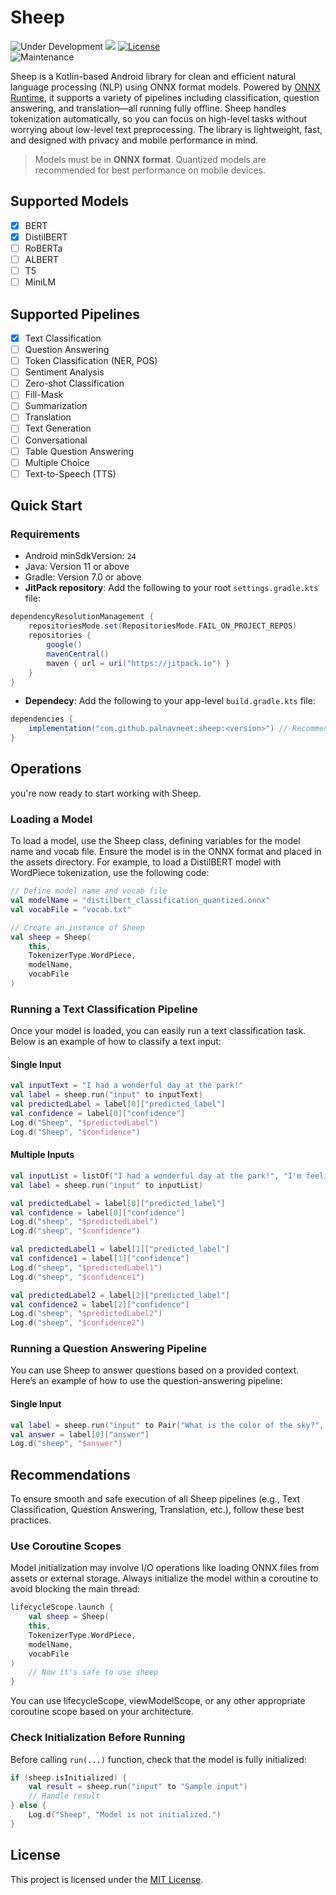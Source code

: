 # Sheep

![Under Development](https://img.shields.io/badge/Status-Under%20Development-orange.svg)
[![](https://jitpack.io/v/palnavneet/sheep.svg)](https://jitpack.io/#palnavneet/sheep) [![License](https://img.shields.io/badge/License-MIT-green.svg)](https://opensource.org/licenses/MIT) <br>
![Maintenance](https://img.shields.io/badge/Maintained%3F-Yes-brightgreen.svg) 

Sheep is a Kotlin-based Android library for clean and efficient natural language processing (NLP) using ONNX format models. Powered by [ONNX Runtime](https://onnxruntime.ai/), it supports a variety of pipelines including classification, question answering, and translation—all running fully offline. Sheep handles tokenization automatically, so you can focus on high-level tasks without worrying about low-level text preprocessing. The library is lightweight, fast, and designed with privacy and mobile performance in mind.

> Models must be in **ONNX format**. Quantized models are recommended for best performance on mobile devices.

## Supported Models

- [x] BERT
- [x] DistilBERT
- [ ] RoBERTa
- [ ] ALBERT
- [ ] T5
- [ ] MiniLM

## Supported Pipelines

- [x] Text Classification
- [ ] Question Answering
- [ ] Token Classification (NER, POS)
- [ ] Sentiment Analysis
- [ ] Zero-shot Classification
- [ ] Fill-Mask
- [ ] Summarization
- [ ] Translation
- [ ] Text Generation
- [ ] Conversational
- [ ] Table Question Answering
- [ ] Multiple Choice
- [ ] Text-to-Speech (TTS)

## Quick Start

### Requirements

- Android minSdkVersion: `24` 
- Java: Version 11 or above
- Gradle: Version 7.0 or above
- **JitPack repository**: Add the following to your root `settings.gradle.kts` file:
  
```gradle
dependencyResolutionManagement {
    repositoriesMode.set(RepositoriesMode.FAIL_ON_PROJECT_REPOS)
    repositories {
        google()
        mavenCentral()
        maven { url = uri("https://jitpack.io") }
    }
}
```
- **Dependecy**: Add the following to your app-level `build.gradle.kts` file:
```gradle
dependencies {
    implementation("com.github.palnavneet:sheep:<version>") // Recommended: Replace <version> with the latest version
}
```

## Operations

you're now ready to start working with Sheep.

### Loading a Model

To load a model, use the Sheep class, defining variables for the model name and vocab file. Ensure the model is in the ONNX format and placed in the assets directory. For example, to load a DistilBERT model with WordPiece tokenization, use the following code:

```kotlin
// Define model name and vocab file
val modelName = "distilbert_classification_quantized.onnx"
val vocabFile = "vocab.txt"

// Create an instance of Sheep
val sheep = Sheep(
    this,
    TokenizerType.WordPiece,
    modelName,
    vocabFile
)
```

### Running a Text Classification Pipeline

Once your model is loaded, you can easily run a text classification task. Below is an example of how to classify a text input:

#### Single Input

```kotlin
val inputText = "I had a wonderful day at the park!"
val label = sheep.run("input" to inputText)
val predictedLabel = label[0]["predicted_label"]
val confidence = label[0]["confidence"]
Log.d("Sheep", "$predictedLabel")
Log.d("Sheep", "$confidence")
```

#### Multiple Inputs

```kotlin
val inputList = listOf("I had a wonderful day at the park!", "I'm feeling really down today", "This is the best movie I've seen!")
val label = sheep.run("input" to inputList)

val predictedLabel = label[0]["predicted_label"]
val confidence = label[0]["confidence"]
Log.d("sheep", "$predictedLabel")
Log.d("sheep", "$confidence")

val predictedLabel1 = label[1]["predicted_label"]
val confidence1 = label[1]["confidence"]
Log.d("sheep", "$predictedLabel1")
Log.d("sheep", "$confidence1")

val predictedLabel2 = label[2]["predicted_label"]
val confidence2 = label[2]["confidence"]
Log.d("sheep", "$predictedLabel2")
Log.d("sheep", "$confidence2")
```
### Running a Question Answering Pipeline

You can use Sheep to answer questions based on a provided context. Here’s an example of how to use the question-answering pipeline:

#### Single Input

```kotlin
val label = sheep.run("input" to Pair("What is the color of the sky?", "The color of the sky is blue"))
val answer = label[0]["answer"]
Log.d("sheep", "$answer")
```

## Recommendations

To ensure smooth and safe execution of all Sheep pipelines (e.g., Text Classification, Question Answering, Translation, etc.), follow these best practices.

### Use Coroutine Scopes

Model initialization may involve I/O operations like loading ONNX files from assets or external storage. Always initialize the model within a coroutine to avoid blocking the main thread:

```kotlin
lifecycleScope.launch {
    val sheep = Sheep(
    this,
    TokenizerType.WordPiece,
    modelName,
    vocabFile
)
    // Now it's safe to use sheep
}
```

You can use lifecycleScope, viewModelScope, or any other appropriate coroutine scope based on your architecture.

### Check Initialization Before Running

Before calling `run(...)` function, check that the model is fully initialized:

```kotlin
if (sheep.isInitialized) {
    val result = sheep.run("input" to "Sample input")
    // Handle result
} else {
    Log.d("Sheep", "Model is not initialized.")
}
```


## License

This project is licensed under the [MIT License](https://opensource.org/licenses/MIT).



